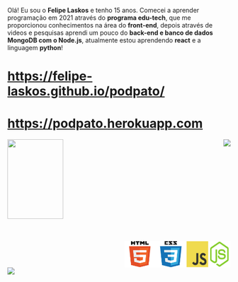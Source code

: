 Olá! Eu sou o **Felipe Laskos** e tenho 15 anos. Comecei a aprender programação em 2021 através do **programa edu-tech**, que me proporcionou conhecimentos na área do **front-end**, depois através de videos e pesquisas aprendi um pouco do **back-end e banco de dados MongoDB com o Node.js**, atualmente estou aprendendo **react** e a linguagem **python**!
  ##
  
  # https://felipe-laskos.github.io/podpato/

  # https://podpato.herokuapp.com

  
<div>
  <img height="180em" width="50%" src="https://github-readme-stats.vercel.app/api?username=Felipe-Laskos&show_icons=true&theme=prussian&include_all_commits=true&count_private=true"/>
  <img height="180em" src="https://github-readme-stats.vercel.app/api/top-langs/?username=Felipe-Laskos&langs_count=7&theme=prussian" align="right"/>
</div>

  ##

<div style="display: inline_block"><br>
      <img src="https://github.com/devicons/devicon/blob/master/icons/nodejs/nodejs-original.svg" height="60" width="50" align="right"/>
      <img src="https://github.com/devicons/devicon/blob/master/icons/javascript/javascript-original.svg" height="60" width="50" align="right"/>
      <img src="https://github.com/devicons/devicon/blob/master/icons/css3/css3-original-wordmark.svg" height="60" width="70" align="right"/>
      <img src="https://github.com/devicons/devicon/blob/master/icons/html5/html5-original-wordmark.svg" height="60" width="70" align="right"/>
      <img src="https://66.media.tumblr.com/tumblr_mairkuw6QB1rfjowdo1_500.gif" width="400px" align="left"/>
</div>
